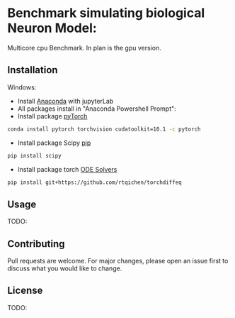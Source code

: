 # Benchmark simulating biological Neuron Model:
Multicore cpu Benchmark. In plan is the gpu version. 
## Installation
Windows:
- Install [Anaconda](https://www.anaconda.com/distribution/) with jupyterLab
- All packages install in "Anaconda Powershell Prompt":
- Install package [pyTorch](https://pytorch.org/get-started/locally/) 
```bash
conda install pytorch torchvision cudatoolkit=10.1 -c pytorch
```
- Install package Scipy [pip](https://pypi.org/project/scipy/)
```bash
pip install scipy
```
- Install package torch [ODE Solvers](https://github.com/rtqichen/torchdiffeq)
```bash
pip install git+https://github.com/rtqichen/torchdiffeq
```
## Usage

TODO:

## Contributing
Pull requests are welcome. For major changes, please open an issue first to discuss what you would like to change.


## License
TODO: 
